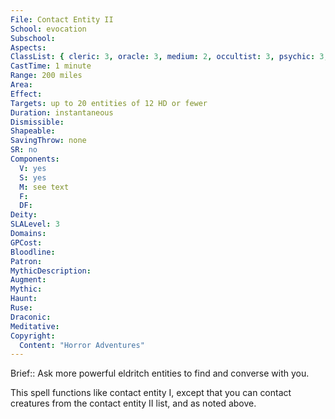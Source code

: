 ```yaml
---
File: Contact Entity II
School: evocation
Subschool: 
Aspects: 
ClassList: { cleric: 3, oracle: 3, medium: 2, occultist: 3, psychic: 3, shaman: 3, sorcerer: 3, wizard: 3, summoner: 3, unchained summoner: 3, witch: 3 }
CastTime: 1 minute
Range: 200 miles
Area: 
Effect: 
Targets: up to 20 entities of 12 HD or fewer
Duration: instantaneous
Dismissible: 
Shapeable: 
SavingThrow: none
SR: no
Components:
  V: yes
  S: yes
  M: see text
  F: 
  DF: 
Deity: 
SLALevel: 3
Domains: 
GPCost: 
Bloodline: 
Patron: 
MythicDescription: 
Augment: 
Mythic: 
Haunt: 
Ruse: 
Draconic: 
Meditative: 
Copyright:
  Content: "Horror Adventures"
---
```

Brief:: Ask more powerful eldritch entities to find and converse with you.

This spell functions like contact entity I, except that you can contact creatures from the contact entity II list, and as noted above.
